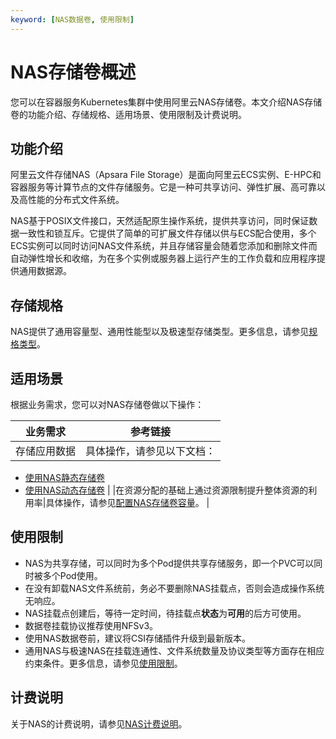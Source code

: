 ```yaml
---
keyword: [NAS数据卷, 使用限制]
---
```


# NAS存储卷概述

您可以在容器服务Kubernetes集群中使用阿里云NAS存储卷。本文介绍NAS存储卷的功能介绍、存储规格、适用场景、使用限制及计费说明。

## 功能介绍

阿里云文件存储NAS（Apsara File Storage）是面向阿里云ECS实例、E-HPC和容器服务等计算节点的文件存储服务。它是一种可共享访问、弹性扩展、高可靠以及高性能的分布式文件系统。

NAS基于POSIX文件接口，天然适配原生操作系统，提供共享访问，同时保证数据一致性和锁互斥。它提供了简单的可扩展文件存储以供与ECS配合使用，多个ECS实例可以同时访问NAS文件系统，并且存储容量会随着您添加和删除文件而自动弹性增长和收缩，为在多个实例或服务器上运行产生的工作负载和应用程序提供通用数据源。

## 存储规格

NAS提供了通用容量型、通用性能型以及极速型存储类型。更多信息，请参见[规格类型]()。

## 适用场景

根据业务需求，您可以对NAS存储卷做以下操作：

|业务需求|参考链接|
|----|----|
|存储应用数据|具体操作，请参见以下文档：

-   [使用NAS静态存储卷](/intl.zh-CN/Kubernetes集群用户指南/存储-CSI/NAS存储卷/使用NAS静态存储卷.md)
-   [使用NAS动态存储卷](/intl.zh-CN/Kubernetes集群用户指南/存储-CSI/NAS存储卷/使用NAS动态存储卷.md) |
|在资源分配的基础上通过资源限制提升整体资源的利用率|具体操作，请参见[配置NAS存储卷容量](/intl.zh-CN/Kubernetes集群用户指南/存储-CSI/NAS存储卷/配置NAS存储卷容量.md)。 |

## 使用限制

-   NAS为共享存储，可以同时为多个Pod提供共享存储服务，即一个PVC可以同时被多个Pod使用。
-   在没有卸载NAS文件系统前，务必不要删除NAS挂载点，否则会造成操作系统无响应。
-   NAS挂载点创建后，等待一定时间，待挂载点**状态**为**可用**的后方可使用。
-   数据卷挂载协议推荐使用NFSv3。
-   使用NAS数据卷前，建议将CSI存储插件升级到最新版本。
-   通用NAS与极速NAS在挂载连通性、文件系统数量及协议类型等方面存在相应约束条件。更多信息，请参见[使用限制]()。

## 计费说明

关于NAS的计费说明，请参见[NAS计费说明]()。

